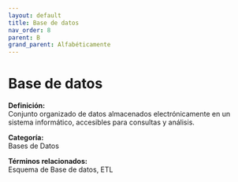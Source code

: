```yaml
---
layout: default
title: Base de datos
nav_order: 8
parent: B
grand_parent: Alfabéticamente
---
```


# Base de datos

**Definición:**  
Conjunto organizado de datos almacenados electrónicamente en un sistema informático, accesibles para consultas y análisis.

**Categoría:**  
Bases de Datos  

  


**Términos relacionados:**  
Esquema de Base de datos, ETL
